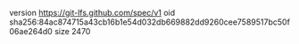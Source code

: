 version https://git-lfs.github.com/spec/v1
oid sha256:84ac874715a43cb16b1e54d032db669882dd9260cee7589517bc50f06ae264d0
size 2470
